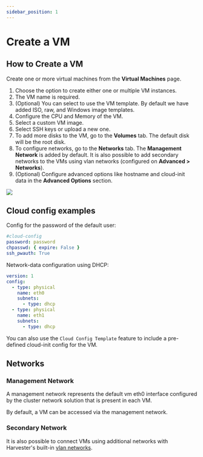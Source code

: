 ```yaml
---
sidebar_position: 1
---
```


# Create a VM

## How to Create a VM

Create one or more virtual machines from the **Virtual Machines** page.

1. Choose the option to create either one or multiple VM instances.
1. The VM name is required.
1. (Optional) You can select to use the VM template. By default we have added ISO, raw, and Windows image templates.
1. Configure the CPU and Memory of the VM.
1. Select a custom VM image.
1. Select SSH keys or upload a new one.
1. To add more disks to the VM, go to the **Volumes** tab. The default disk will be the root disk.
1. To configure networks, go to the **Networks** tab. The **Management Network** is added by default. It is also possible to add secondary networks to the VMs using vlan networks (configured on **Advanced > Networks**).
1. (Optional) Configure advanced options like hostname and cloud-init data in the **Advanced Options** section.

![](/img/create-vm.png)

## Cloud config examples

Config for the password of the default user:

```YAML
#cloud-config
password: password
chpasswd: { expire: False }
ssh_pwauth: True
```

Network-data configuration using DHCP:

```YAML
version: 1
config:
  - type: physical
    name: eth0
    subnets:
      - type: dhcp
  - type: physical
    name: eth1
    subnets:
      - type: dhcp
```

You can also use the `Cloud Config Template` feature to include a pre-defined cloud-init config for the VM.

## Networks

### Management Network

A management network represents the default vm eth0 interface configured by the cluster network solution that is present in each VM.

By default, a VM can be accessed via the management network.

### Secondary Network

It is also possible to connect VMs using additional networks with Harvester's built-in [vlan networks](./harvester-network.md).
